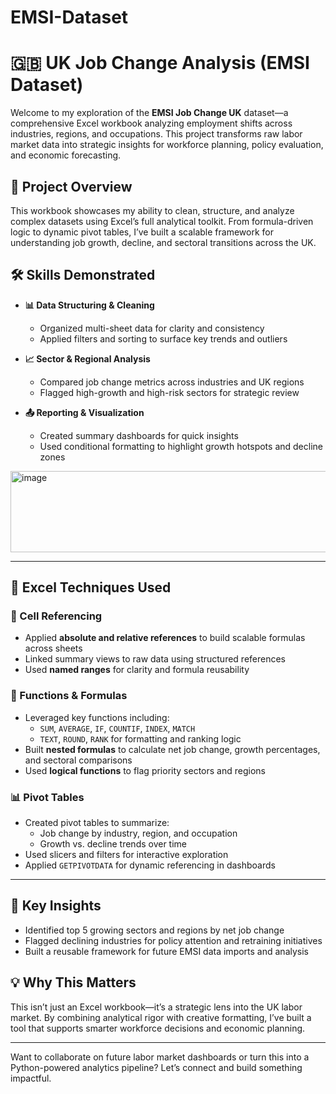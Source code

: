 # EMSI-Dataset
# 🇬🇧 UK Job Change Analysis (EMSI Dataset)

Welcome to my exploration of the **EMSI Job Change UK** dataset—a comprehensive Excel workbook analyzing employment shifts across industries, regions, and occupations. This project transforms raw labor market data into strategic insights for workforce planning, policy evaluation, and economic forecasting.

## 🚀 Project Overview

This workbook showcases my ability to clean, structure, and analyze complex datasets using Excel’s full analytical toolkit. From formula-driven logic to dynamic pivot tables, I’ve built a scalable framework for understanding job growth, decline, and sectoral transitions across the UK.

## 🛠️ Skills Demonstrated

- **📊 Data Structuring & Cleaning**
  - Organized multi-sheet data for clarity and consistency
  - Applied filters and sorting to surface key trends and outliers

- **📈 Sector & Regional Analysis**
  - Compared job change metrics across industries and UK regions
  - Flagged high-growth and high-risk sectors for strategic review

- **📤 Reporting & Visualization**
  - Created summary dashboards for quick insights
  - Used conditional formatting to highlight growth hotspots and decline zones
<img width="963" height="130" alt="image" src="https://github.com/user-attachments/assets/e527829f-c008-4bb7-9037-a203d6a3d560" />

---

## 🧮 Excel Techniques Used

### 🔗 Cell Referencing
- Applied **absolute and relative references** to build scalable formulas across sheets
- Linked summary views to raw data using structured references
- Used **named ranges** for clarity and formula reusability

### 🧠 Functions & Formulas
- Leveraged key functions including:
  - `SUM`, `AVERAGE`, `IF`, `COUNTIF`, `INDEX`, `MATCH`
  - `TEXT`, `ROUND`, `RANK` for formatting and ranking logic
- Built **nested formulas** to calculate net job change, growth percentages, and sectoral comparisons
- Used **logical functions** to flag priority sectors and regions

### 📊 Pivot Tables
- Created pivot tables to summarize:
  - Job change by industry, region, and occupation
  - Growth vs. decline trends over time
- Used slicers and filters for interactive exploration
- Applied `GETPIVOTDATA` for dynamic referencing in dashboards

---

## 📌 Key Insights

- Identified top 5 growing sectors and regions by net job change
- Flagged declining industries for policy attention and retraining initiatives
- Built a reusable framework for future EMSI data imports and analysis

## 💡 Why This Matters

This isn’t just an Excel workbook—it’s a strategic lens into the UK labor market. By combining analytical rigor with creative formatting, I’ve built a tool that supports smarter workforce decisions and economic planning.

---

Want to collaborate on future labor market dashboards or turn this into a Python-powered analytics pipeline? Let’s connect and build something impactful.

